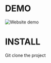 # DEMO
![Website demo](https://meksof-front-dev.s3.eu-west-2.amazonaws.com/dev-front/demo_cv_website.gif)

# INSTALL
Git clone the project